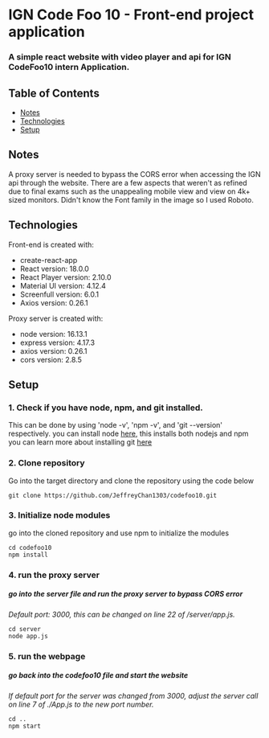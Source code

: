 # IGN Code Foo 10 - Front-end project application

### A simple react website with video player and api for IGN CodeFoo10 intern Application.

## Table of Contents
* [Notes](#Notes)
* [Technologies](#technologies)
* [Setup](#setup)
## Notes

A proxy server is needed to bypass the CORS error when accessing the IGN api through the website. There are a few aspects that weren't as refined due to final exams such as the unappealing mobile view and view on 4k+ sized monitors. Didn't know the Font family in the image so I used Roboto.

## Technologies
Front-end is created with: 
* create-react-app
* React version: 18.0.0
* React Player version: 2.10.0
* Material UI version: 4.12.4
* Screenfull version: 6.0.1
* Axios version: 0.26.1

Proxy server is created with:
* node version: 16.13.1
* express version: 4.17.3
* axios version: 0.26.1
* cors version: 2.8.5

## Setup

### 1. Check if you have node, npm, and git installed.
This can be done by using 'node -v', 'npm -v', and 'git --version' respectively.
you can install node [here](https://nodejs.org), this installs both nodejs and npm
you can learn more about installing git [here](https://git-scm.com/book/en/v2/Getting-Started-Installing-Git)

### 2. Clone repository
Go into the target directory and clone the repository using the code below
```
git clone https://github.com/JeffreyChan1303/codefoo10.git
```
### 3. Initialize node modules
go into the cloned repository and use npm to initialize the modules
```
cd codefoo10
npm install
```
### 4. run the proxy server
##### go into the server file and run the proxy server to bypass CORS error
*Default port: 3000, this can be changed on line 22 of /server/app.js.*
```
cd server
node app.js
```
### 5. run the webpage
##### go back into the codefoo10 file and start the website
*If default port for the server was changed from 3000, adjust the server call on line 7 of ./App.js to the new port number.*
```
cd ..
npm start
```

